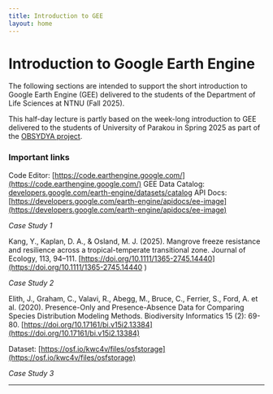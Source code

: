 ```yaml
---
title: Introduction to GEE
layout: home
---
```


# Introduction to Google Earth Engine

The following sections are intended to support the short introduction to Google Earth Engine (GEE) delivered to the students of the Department of Life Sciences at NTNU (Fall 2025).

This half-day lecture is partly based on the week-long introduction to GEE delivered to the students of University of Parakou in Spring 2025 as part of the [OBSYDYA project](https://www.obsydya.org/).

### Important links

Code Editor: [https://code.earthengine.google.com/](https://code.earthengine.google.com/) 
GEE Data Catalog: [developers.google.com/earth-engine/datasets/catalog](developers.google.com/earth-engine/datasets/catalog)
API Docs: [https://developers.google.com/earth-engine/apidocs/ee-image](https://developers.google.com/earth-engine/apidocs/ee-image)

*Case Study 1*

Kang, Y., Kaplan, D. A., & Osland, M. J. (2025). Mangrove freeze resistance and resilience across a tropical-temperate transitional zone. Journal of Ecology, 113, 94–111. [https://doi.org/10.1111/1365-2745.14440](https://doi.org/10.1111/1365-2745.14440 )
 
*Case Study 2*

Elith, J., Graham, C., Valavi, R., Abegg, M., Bruce, C., Ferrier, S., Ford, A. et al. (2020). Presence-Only and Presence-Absence Data for Comparing Species Distribution Modeling Methods. Biodiversity Informatics 15 (2): 69-80. [https://doi.org/10.17161/bi.v15i2.13384](https://doi.org/10.17161/bi.v15i2.13384)

Dataset: [https://osf.io/kwc4v/files/osfstorage](https://osf.io/kwc4v/files/osfstorage)

*Case Study 3*


----

[Just the Docs]: https://just-the-docs.github.io/just-the-docs/
[GitHub Pages]: https://docs.github.com/en/pages
[README]: https://github.com/just-the-docs/just-the-docs-template/blob/main/README.md
[Jekyll]: https://jekyllrb.com
[GitHub Pages / Actions workflow]: https://github.blog/changelog/2022-07-27-github-pages-custom-github-actions-workflows-beta/
[use this template]: https://github.com/just-the-docs/just-the-docs-template/generate
